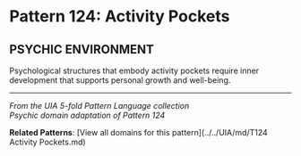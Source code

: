 # Pattern 124: Activity Pockets

## PSYCHIC ENVIRONMENT

Psychological structures that embody activity pockets require inner development that supports personal growth and well-being.

---

*From the UIA 5-fold Pattern Language collection*  
*Psychic domain adaptation of Pattern 124*

**Related Patterns**: [View all domains for this pattern](../../UIA/md/T124 Activity Pockets.md)